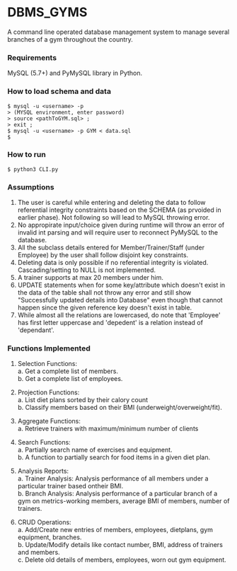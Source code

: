 # DBMS_GYMS
A command line operated database management system to manage several branches of a gym throughout the country.

### Requirements

MySQL (5.7+) and PyMySQL library in Python. 

### How to load schema and data

```
$ mysql -u <username> -p 
> (MYSQL environment, enter password)
> source <pathToGYM.sql> ; 
> exit ; 
$ mysql -u <username> -p GYM < data.sql
$ 
```

### How to run

```
$ python3 CLI.py
```

### Assumptions

1. The user is careful while entering and deleting the data to follow referential integrity constraints based on the SCHEMA (as prvoided in earlier phase). Not following so will lead to MySQL throwing error.
2. No appropirate input/choice given during runtime will throw an error of invalid int parsing and will require user to reconnect PyMySQL to the database.
3. All the subclass details entered for Member/Trainer/Staff (under Employee) by the user shall follow disjoint key constraints.
4. Deleting data is only possible if no referential integrity is violated. Cascading/setting to NULL is not implemented.
5. A trainer supports at max 20 members under him.
6. UPDATE statements when for some key/attribute which doesn't exist in the data of the table shall not throw any error and still show "Successfully updated details into Database" even though that cannot happen since the given reference key doesn't exist in table. 
7. While almost all the relations are lowercased, do note that 'Employee' has first letter uppercase and 'depedent' is a relation instead of 'dependant'. 


### Functions Implemented
1. Selection Functions:\
  a. Get a complete list of members.\
  b. Get a complete list of employees.
  
2. Projection Functions:\
  a. List diet plans sorted by their calory count\
  b. Classify members based on their BMI (underweight/overweight/fit).

3. Aggregate Functions: \
  a. Retrieve trainers with maximum/minimum number of clients

4. Search Functions:\
  a. Partially search name of exercises and equipment.\
  b. A function to partially search for food items in a given diet plan.
  
 5. Analysis Reports:\
  a. Trainer Analysis: Analysis performance of all members under a particular trainer based
      ontheir BMI.\
  b. Branch Analysis: Analysis performance of a particular branch of a gym on metrics-working                members, average BMI of members, number of trainers.
 
 6. CRUD Operations:\
   a. Add/Create new entries of members, employees, dietplans, gym equipment, branches.\
   b. Update/Modify details like contact number, BMI, address of trainers and members.\
   c. Delete old details of members, employees, worn out gym equipment.
